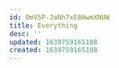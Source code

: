 ```yaml
---
id: OmV5P-JaNh7xE8HwmXNUW
title: Everything
desc: ''
updated: 1639759165188
created: 1639759165188
---
```


